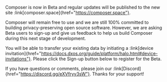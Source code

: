 Composer is now in Beta and regular updates will be published to the new site 
:link[composer.space]{href="https://composer.space"}.

Composer will remain free to use and we are still 100% committed to building privacy-preserving open source software.
However, we are asking Beta users to sign-up and give us feedback to help us build Composer during this next stage of development.

You will be able to transfer your existing data by initiating a
:link[device invitation]{href="https://docs.dxos.org/guide/platform/halo.html#device-invitations"}.
Please click the Sign-up button below to register for the Beta.

If you have questions or comments, please join our :link[Discord]{href="https://discord.gg/eXVfryv3sW"}.
Thanks for your support!
